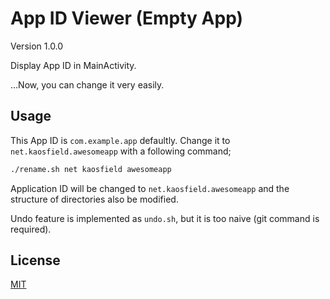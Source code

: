 # App ID Viewer (Empty App)

Version 1.0.0

Display App ID in MainActivity.

...Now, you can change it very easily.

## Usage

This App ID is `com.example.app` defaultly. Change it to `net.kaosfield.awesomeapp` with a following command;

```sh
./rename.sh net kaosfield awesomeapp
```

Application ID will be changed to `net.kaosfield.awesomeapp` and the structure of directories also be modified.

Undo feature is implemented as `undo.sh`, but it is too naive (git command is required).

## License

[MIT](http://opensource.org/licenses/MIT)

